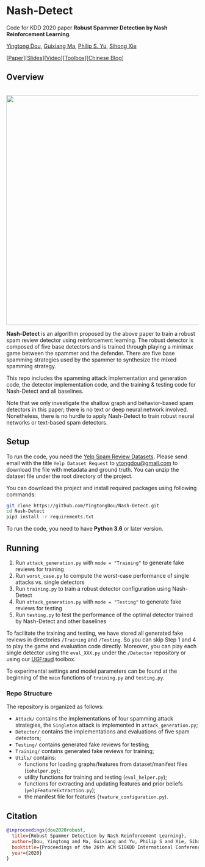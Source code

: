 # Nash-Detect

Code for KDD 2020 paper **Robust Spammer Detection by Nash Reinforcement Learning**.  

[Yingtong Dou](http://ytongdou.com/), [Guixiang Ma](https://scholar.google.com/citations?user=CbKihaUAAAAJ&hl=en), [Philip S. Yu](https://www.cs.uic.edu/PSYu/), [Sihong Xie](http://www.cse.lehigh.edu/~sxie/)  

\[[Paper](http://arxiv.org/abs/2006.06069)\]\[[Slides](http://ytongdou.com/files/kdd20slides.pdf)\]\[[Video](https://youtu.be/Pa13fabSGVw)\]\[[Toolbox](https://github.com/safe-graph/UGFraud)\]\[[Chinese Blog](https://mp.weixin.qq.com/s?__biz=MzU1Mjc5NTg5OQ==&mid=2247485268&idx=1&sn=451d137496829d1405c28808ec0bb0b2&chksm=fbfdecc0cc8a65d651600a437043cbb5483bfa16e35c3b1cb3ca60d7ac47e64a3bdd514e357f&token=1158859151&lang=zh_CN#rd)\]

## Overview

<p align="center">
    <br>
    <a href="https://github.com/YingtongDou/Nash-Detect">
        <img src="https://github.com/YingtongDou/Nash-Detect/blob/master/overview.png" width="600"/>
    </a>
    <br>
<p>

**Nash-Detect** is an algorithm proposed by the above paper to train a robust spam review detector using reinforcement learning. The robust detector is composed of five base detectors and is trained through playing a minimax game between the spammer and the defender. There are five base spamming strategies used by the spammer to synthesize the mixed spamming strategy.

This repo includes the spamming attack implementation and generation code, the detector implementation code, and the training & testing code for Nash-Detect and all baselines. 

Note that we only investigate the shallow graph and behavior-based spam detectors in this paper; there is no text or deep neural network involved. Nonetheless, there is no hurdle to apply Nash-Detect to train robust neural networks or text-based spam detectors.

## Setup

To run the code, you need the [Yelp Spam Review Datasets](http://odds.cs.stonybrook.edu/yelpchi-dataset/). Please send email with the title `Yelp Dataset Request` to [ytongdou@gmail.com](mailto:ytongdou@gmail.com) to download the file with metadata and ground truth. You can unzip the dataset file under the root directory of the project.

You can download the project and install required packages using following commands:

```bash
git clone https://github.com/YingtongDou/Nash-Detect.git
cd Nash-Detect
pip3 install -r requirements.txt
```

To run the code, you need to have **Python 3.6** or later version. 

## Running

1. Run `attack_generation.py` with `mode = "Training"` to generate fake reviews for training
2. Run `worst_case.py` to compute the worst-case performance of single attacks vs. single detectors
3. Run `training.py` to train a robust detector configuration using Nash-Detect
4. Run `attack_generation.py` with `mode = "Testing"` to generate fake reviews for testing
5. Run `testing.py` to test the performance of the optimal detector trained by Nash-Detect and other baselines

To facilitate the training and testing, we have stored all generated fake reviews in directories `/Training` and `/Testing`. So you can skip Step 1 and 4 to play the game and evaluation code directly. Moreover, you can play each single detector using the `eval_XXX.py` under the `/Detector` repository or using our [UGFraud](https://github.com/safe-graph/UGFraud) toolbox.

To experimental settings and model parameters can be found at the beginning of the `main` functions of `training.py` and `testing.py`.

### Repo Structure
The repository is organized as follows:
- `Attack/` contains the implementations of four spamming attack strategies, the `Singleton` attack is implemented in `attack_generation.py`;
- `Detector/` contains the implementations and evaluations of five spam detectors;
- `Testing/` contains generated fake reviews for testing;
- `Training/` contains generated fake reviews for training;
- `Utils/` contains:
    * functions for loading graphs/features from dataset/manifest files  (`iohelper.py`);
    * utility functions for training and testing (`eval_helper.py`);
    * functions for extracting and updating features and prior beliefs (`yelpFeatureExtraction.py`);
    * the manifest file for features (`feature_configuration.py`).

## Citation
```bibtex
@inproceedings{dou2020robust,
  title={Robust Spammer Detection by Nash Reinforcement Learning},
  author={Dou, Yingtong and Ma, Guixiang and Yu, Philip S and Xie, Sihong},
  booktitle={Proceedings of the 26th ACM SIGKDD International Conference on Knowledge Discovery \& Data Mining},
  year={2020}
}
```
